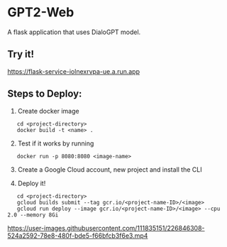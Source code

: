 # GPT2-Web
A flask application that uses DialoGPT model.

## Try it!
https://flask-service-iolnexrvpa-ue.a.run.app

## Steps to Deploy:
1) Create docker image
``` command
   cd <project-directory>
   docker build -t <name> .
```
2) Test if it works by running
``` command
   docker run -p 8080:8080 <image-name>
```
3) Create a Google Cloud account, new project and install the CLI

4) Deploy it!
``` command
   cd <project-directory>
   gcloud builds submit --tag gcr.io/<project-name-ID>/<image>
   gcloud run deploy --image gcr.io/<project-name-ID>/<image> --cpu 2.0 --memory 8Gi
```

https://user-images.githubusercontent.com/111835151/226846308-524a2592-78e8-480f-bde5-f66bfcb3f6e3.mp4

